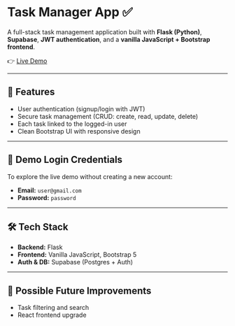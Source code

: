 # Task Manager App ✅

A full-stack task management application built with **Flask (Python)**,
**Supabase**, **JWT authentication**, and a **vanilla JavaScript +
Bootstrap frontend**.

👉 [Live Demo](https://task-manager-ten-red-75.vercel.app)

------------------------------------------------------------------------

## 🚀 Features

-   User authentication (signup/login with JWT)
-   Secure task management (CRUD: create, read, update, delete)
-   Each task linked to the logged-in user
-   Clean Bootstrap UI with responsive design

------------------------------------------------------------------------

## 🔑 Demo Login Credentials

To explore the live demo without creating a new account:

-   **Email:** `user@gmail.com`
-   **Password:** `password`

------------------------------------------------------------------------

## 🛠️ Tech Stack

-   **Backend:** Flask
-   **Frontend:** Vanilla JavaScript, Bootstrap 5
-   **Auth & DB:** Supabase (Postgres + Auth)

------------------------------------------------------------------------

## 📌 Possible Future Improvements

-   Task filtering and search
-   React frontend upgrade
